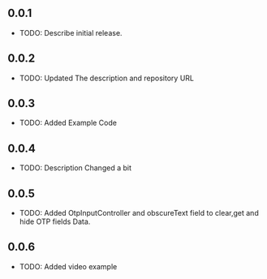 ## 0.0.1

- TODO: Describe initial release.

## 0.0.2

- TODO: Updated The description and repository URL

## 0.0.3

- TODO: Added Example Code

## 0.0.4

- TODO: Description Changed a bit

## 0.0.5

- TODO: Added OtpInputController and obscureText field to clear,get and hide OTP fields Data.

## 0.0.6

- TODO: Added video example
